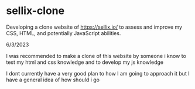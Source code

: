 # sellix-clone
Developing a clone website of https://sellix.io/ to assess and improve my CSS, HTML, and potentially JavaScript abilities.




6/3/2023

I was recommended to make a clone of this website by someone i know to test my html and css knowledge and to develop my js knowledge 

I dont currently have a very good plan to how I am going to approach it but I have a general idea of how should i go 



